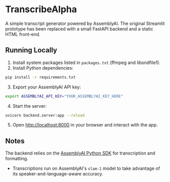 # TranscribeAlpha

A simple transcript generator powered by AssemblyAI. The original Streamlit prototype has been replaced with a small FastAPI backend and a static HTML front-end.

## Running Locally

1. Install system packages listed in `packages.txt` (ffmpeg and libsndfile1).
2. Install Python dependencies:

```bash
pip install -r requirements.txt
```

3. Export your AssemblyAI API key:

```bash
export ASSEMBLYAI_API_KEY="YOUR_ASSEMBLYAI_KEY_HERE"
```

4. Start the server:

```bash
uvicorn backend.server:app --reload
```

5. Open [http://localhost:8000](http://localhost:8000) in your browser and interact with the app.

## Notes

The backend relies on the [AssemblyAI Python SDK](https://github.com/AssemblyAI/assemblyai-python-sdk) for transcription and formatting.
- Transcriptions run on AssemblyAI's `slam-1` model to take advantage of its speaker-and-language-aware accuracy.
